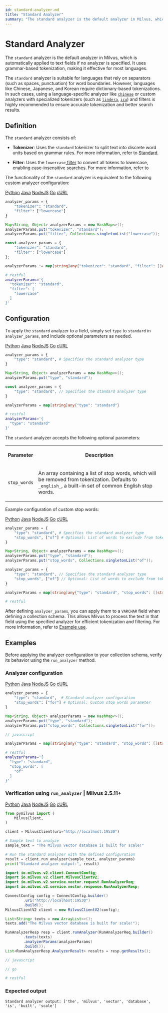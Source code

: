 ```yaml
---
id: standard-analyzer.md
title: "Standard Analyzer"
summary: "The standard analyzer is the default analyzer in Milvus, which is automatically applied to text fields if no analyzer is specified. It uses grammar-based tokenization, making it effective for most languages."
---
```


# Standard Analyzer

The `standard` analyzer is the default analyzer in Milvus, which is automatically applied to text fields if no analyzer is specified. It uses grammar-based tokenization, making it effective for most languages.

<div class="alert note">

The `standard` analyzer is suitable for languages that rely on separators (such as spaces, punctuation) for word boundaries. However, languages like Chinese, Japanese, and Korean require dictionary-based tokenizations. In such cases, using a language-specific analyzer like [`chinese`](chinese-analyzer.md) or custom analyzers with specialized tokenizers (such as [`lindera`](lindera-tokenizer.md), [`icu`](icu-tokenizer.md)) and filters is highly recommended to ensure accurate tokenization and better search results.

</div>

## Definition

The `standard` analyzer consists of:

- **Tokenizer**: Uses the `standard` tokenizer to split text into discrete word units based on grammar rules. For more information, refer to [Standard](standard-tokenizer.md).

- **Filter**: Uses the `lowercase`[ filter](lowercase-filter.md) to convert all tokens to lowercase, enabling case-insensitive searches. For more information, refer to

The functionality of the `standard` analyzer is equivalent to the following custom analyzer configuration:

<div class="multipleCode">
    <a href="#python">Python</a>
    <a href="#java">Java</a>
    <a href="#javascript">NodeJS</a>
    <a href="#go">Go</a>
    <a href="#bash">cURL</a>
</div>

```python
analyzer_params = {
    "tokenizer": "standard",
    "filter": ["lowercase"]
}
```

```java
Map<String, Object> analyzerParams = new HashMap<>();
analyzerParams.put("tokenizer", "standard");
analyzerParams.put("filter", Collections.singletonList("lowercase"));
```

```javascript
const analyzer_params = {
    "tokenizer": "standard",
    "filter": ["lowercase"]
};
```

```go
analyzerParams := map[string]any{"tokenizer": "standard", "filter": []any{"lowercase"}}
```

```bash
# restful
analyzerParams='{
  "tokenizer": "standard",
  "filter": [
    "lowercase"
  ]
}'
```

## Configuration

To apply the `standard` analyzer to a field, simply set `type` to `standard` in `analyzer_params`, and include optional parameters as needed.

<div class="multipleCode">
    <a href="#python">Python</a>
    <a href="#java">Java</a>
    <a href="#javascript">NodeJS</a>
    <a href="#go">Go</a>
    <a href="#bash">cURL</a>
</div>

```python
analyzer_params = {
    "type": "standard", # Specifies the standard analyzer type
}
```

```java
Map<String, Object> analyzerParams = new HashMap<>();
analyzerParams.put("type", "standard");
```

```javascript
const analyzer_params = {
    "type": "standard", // Specifies the standard analyzer type
}
```

```go
analyzerParams = map[string]any{"type": "standard"}
```

```bash
# restful
analyzerParams='{
  "type": "standard"
}'
```

The `standard` analyzer accepts the following optional parameters: 

<table>
   <tr>
     <th><p>Parameter</p></th>
     <th><p>Description</p></th>
   </tr>
   <tr>
     <td><p><code>stop_words</code></p></td>
     <td><p>An array containing a list of stop words, which will be removed from tokenization. Defaults to <code>_english_</code>, a built-in set of common English stop words.</p></td>
   </tr>
</table>

Example configuration of custom stop words:

<div class="multipleCode">
    <a href="#python">Python</a>
    <a href="#java">Java</a>
    <a href="#javascript">NodeJS</a>
    <a href="#go">Go</a>
    <a href="#bash">cURL</a>
</div>

```python
analyzer_params = {
    "type": "standard", # Specifies the standard analyzer type
    "stop_words", ["of"] # Optional: List of words to exclude from tokenization
}
```

```java
Map<String, Object> analyzerParams = new HashMap<>();
analyzerParams.put("type", "standard");
analyzerParams.put("stop_words", Collections.singletonList("of"));
```

```javascript
analyzer_params = {
    "type": "standard", // Specifies the standard analyzer type
    "stop_words", ["of"] // Optional: List of words to exclude from tokenization
}
```

```go
analyzerParams = map[string]any{"type": "standard", "stop_words": []string{"of"}}
```

```bash
# restful
```

After defining `analyzer_params`, you can apply them to a `VARCHAR` field when defining a collection schema. This allows Milvus to process the text in that field using the specified analyzer for efficient tokenization and filtering. For more information, refer to [Example use](analyzer-overview.md#Example-use).

## Examples

Before applying the analyzer configuration to your collection schema, verify its behavior using the `run_analyzer` method.

### Analyzer configuration

<div class="multipleCode">
    <a href="#python">Python</a>
    <a href="#java">Java</a>
    <a href="#javascript">NodeJS</a>
    <a href="#go">Go</a>
    <a href="#bash">cURL</a>
</div>

```python
analyzer_params = {
    "type": "standard",  # Standard analyzer configuration
    "stop_words": ["for"] # Optional: Custom stop words parameter
}
```

```java
Map<String, Object> analyzerParams = new HashMap<>();
analyzerParams.put("type", "standard");
analyzerParams.put("stop_words", Collections.singletonList("for"));
```

```javascript
// javascript
```

```go
analyzerParams = map[string]any{"type": "standard", "stop_words": []string{"for"}}
```

```bash
# restful
analyzerParams='{
  "type": "standard",
  "stop_words": [
    "of"
  ]
}'
```

### Verification using `run_analyzer` | Milvus 2.5.11+

<div class="multipleCode">
    <a href="#python">Python</a>
    <a href="#java">Java</a>
    <a href="#javascript">NodeJS</a>
    <a href="#go">Go</a>
    <a href="#bash">cURL</a>
</div>

```python
from pymilvus import (
    MilvusClient,
)

client = MilvusClient(uri="http://localhost:19530")

# Sample text to analyze
sample_text = "The Milvus vector database is built for scale!"

# Run the standard analyzer with the defined configuration
result = client.run_analyzer(sample_text, analyzer_params)
print("Standard analyzer output:", result)
```

```java
import io.milvus.v2.client.ConnectConfig;
import io.milvus.v2.client.MilvusClientV2;
import io.milvus.v2.service.vector.request.RunAnalyzerReq;
import io.milvus.v2.service.vector.response.RunAnalyzerResp;

ConnectConfig config = ConnectConfig.builder()
        .uri("http://localhost:19530")
        .build();
MilvusClientV2 client = new MilvusClientV2(config);

List<String> texts = new ArrayList<>();
texts.add("The Milvus vector database is built for scale!");

RunAnalyzerResp resp = client.runAnalyzer(RunAnalyzerReq.builder()
        .texts(texts)
        .analyzerParams(analyzerParams)
        .build());
List<RunAnalyzerResp.AnalyzerResult> results = resp.getResults();
```

```javascript
// javascript
```

```go
// go
```

```bash
# restful
```

### Expected output

```plaintext
Standard analyzer output: ['the', 'milvus', 'vector', 'database', 'is', 'built', 'scale']
```